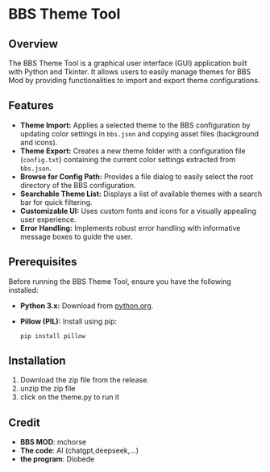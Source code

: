 # BBS Theme Tool

## Overview

The BBS Theme Tool is a graphical user interface (GUI) application built with Python and Tkinter. It allows users to easily manage themes for BBS Mod by providing functionalities to import and export theme configurations.

## Features

*   **Theme Import:**  Applies a selected theme to the BBS configuration by updating color settings in `bbs.json` and copying asset files (background and icons).
*   **Theme Export:** Creates a new theme folder with a configuration file (`config.txt`) containing the current color settings extracted from `bbs.json`.
*   **Browse for Config Path:**  Provides a file dialog to easily select the root directory of the BBS configuration.
*   **Searchable Theme List:** Displays a list of available themes with a search bar for quick filtering.
*   **Customizable UI:**  Uses custom fonts and icons for a visually appealing user experience.
*   **Error Handling:** Implements robust error handling with informative message boxes to guide the user.

## Prerequisites

Before running the BBS Theme Tool, ensure you have the following installed:

*   **Python 3.x:**  Download from [python.org](https://www.python.org/downloads/).
*   **Pillow (PIL):**  Install using pip:

    ```
    pip install pillow
    ```

## Installation

1. Download the zip file from the release.
2. unzip the zip file
3. click on the theme.py to  run it

## Credit
*  **BBS MOD**: mchorse
*  **The code**: AI (chatgpt,deepseek,...)
*  **the program**: Diobede
